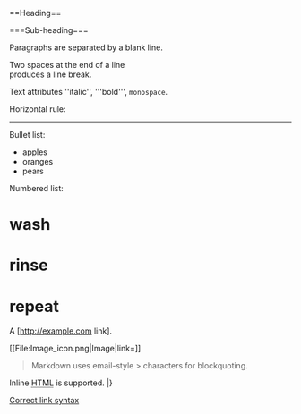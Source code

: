 ==Heading==

===Sub-heading===

Paragraphs are separated
by a blank line.

Two spaces at the end of a line<br />
produces a line break.

Text attributes ''italic'', 
'''bold''', <code>monospace</code>.

Horizontal rule:

<hr />

Bullet list:

* apples
* oranges
* pears

Numbered list:

# wash
# rinse
# repeat

A [http://example.com link].

[[File:Image_icon.png|Image|link=]]

<blockquote>
Markdown uses email-style &gt; characters for blockquoting.
</blockquote>

Inline <abbr title="Hypertext Markup Language">HTML</abbr> is supported.
|}

[Correct link syntax](http://www.example.com/)